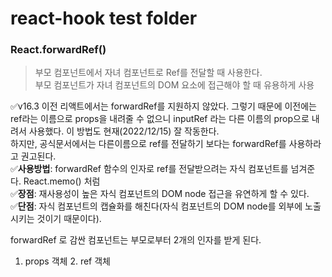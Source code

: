 # react-hook test folder

### React.forwardRef()

> 부모 컴포넌트에서 자녀 컴포넌트로 Ref를 전달할 때 사용한다. <br/>
> 부모 컴포넌트가 자녀 컴포넌트의 DOM 요소에 접근해야 할 때 유용하게 사용

✅v16.3 이전 리액트에서는 forwardRef를 지원하지 않았다. 그렇기 때문에 이전에는 ref라는 이름으로 props을 내려줄 수 없으니 inputRef 라는 다른 이름의 prop으로 내려서 사용했다. 이 방법도 현재(2022/12/15) 잘 작동한다.<br/>
하지만, 공식문서에서는 다른이름으로 ref를 전달하기 보다는 forwardRef를 사용하라고 권고된다.<br/>
✅**사용방법**: forwardRef 함수의 인자로 ref를 전달받으려는 자식 컴포넌트를 넘겨준다. React.memo() 처럼<br/>
✅**장점**: 재사용성이 높은 자식 컴포넌트의 DOM node 접근을 유연하게 할 수 있다.<br/>
✅**단점**: 자식 컴포넌트의 캡슐화를 해친다(자식 컴포넌트의 DOM node를 외부에 노출시키는 것이기 때문이다).

forwardRef 로 감싼 컴포넌트는 부모로부터 2개의 인자를 받게 된다.

1. props 객체 2. ref 객체

